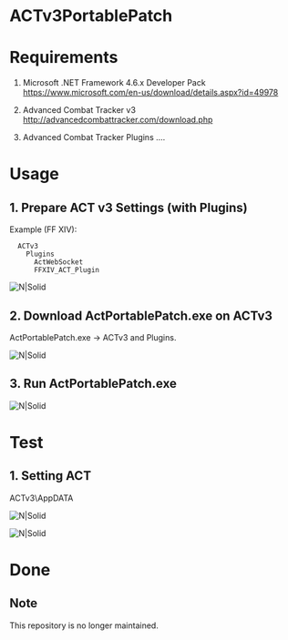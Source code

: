 # ACTv3PortablePatch

# Requirements
1. Microsoft .NET Framework 4.6.x Developer Pack
https://www.microsoft.com/en-us/download/details.aspx?id=49978

2. Advanced Combat Tracker v3
http://advancedcombattracker.com/download.php

3. Advanced Combat Tracker Plugins ....

# Usage

## 1. Prepare ACT v3 Settings (with Plugins) ##

Example (FF XIV):
```
  ACTv3
    Plugins
      ActWebSocket
      FFXIV_ACT_Plugin
```
![N|Solid](https://raw.githubusercontent.com/ZCube/ACTv3PortablePatch/master/ScreenShots/Image1.png)

## 2. Download ActPortablePatch.exe on ACTv3 ##
  ActPortablePatch.exe -> ACTv3 and Plugins.
  
![N|Solid](https://raw.githubusercontent.com/ZCube/ACTv3PortablePatch/master/ScreenShots/Image2.png)
  
## 3. Run ActPortablePatch.exe ##

![N|Solid](https://raw.githubusercontent.com/ZCube/ACTv3PortablePatch/master/ScreenShots/Image3.png)


# Test

## 1. Setting ACT ##
  ACTv3\AppDATA

![N|Solid](https://raw.githubusercontent.com/ZCube/ACTv3PortablePatch/master/ScreenShots/Image4.png)

![N|Solid](https://raw.githubusercontent.com/ZCube/ACTv3PortablePatch/master/ScreenShots/Image5.png)

# Done




## Note ##

This repository is no longer maintained.

